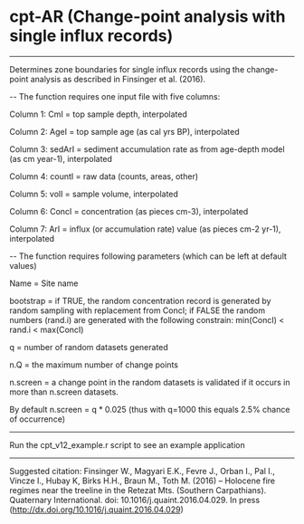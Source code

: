 # cpt-AR (Change-point analysis with single influx records)

-------------------------------------------------------------------------------------
Determines zone boundaries for single influx records using the change-point analysis
as described in Finsinger et al. (2016).

--
The function requires one input file with five columns:

Column 1: CmI          =   top sample depth, interpolated

Column 2: AgeI            =   top sample age (as cal yrs BP), interpolated

Column 3: sedArI    =   sediment accumulation rate as from age-depth model (as cm year-1), interpolated

Column 4: countI           =   raw data (counts, areas, other)

Column 5: volI             =   sample volume, interpolated

Column 6: ConcI          =   concentration (as pieces cm-3), interpolated

Column 7: ArI            =   influx (or accumulation rate) value (as pieces cm-2 yr-1), interpolated


--
The function requires following parameters (which can be left at default values)

 Name      =   Site name
 
 bootstrap =   if TRUE, the random concentration record is generated by random sampling with replacement from ConcI; if FALSE
               the random numbers (rand.i) are generated with the following constrain: min(ConcI) < rand.i < max(ConcI) 
 
 q         =   number of random datasets generated 
 
 n.Q       =   the maximum number of change points
 
 n.screen  =   a change point in the random datasets is validated if it occurs in more than n.screen datasets.

By default n.screen = q * 0.025 (thus with q=1000 this equals 2.5% chance of occurrence) 

----
Run the cpt_v12_example.r script to see an example application

-------------------------------------------------------------------------------------
Suggested citation: Finsinger W., Magyari E.K., Fevre J., Orban I., Pal I., Vincze I., Hubay K,
                     Birks H.H., Braun M., Toth M.  (2016) – Holocene fire regimes near the treeline
                     in the Retezat Mts. (Southern Carpathians). Quaternary International.
                     doi: 10.1016/j.quaint.2016.04.029. In press (http://dx.doi.org/10.1016/j.quaint.2016.04.029)
